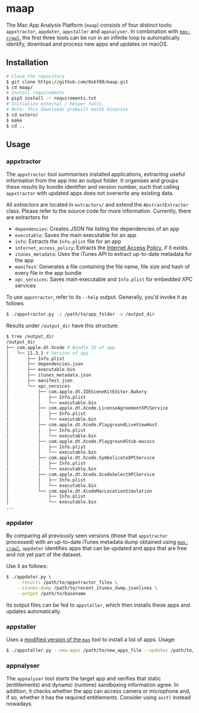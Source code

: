 # maap

The Mac App Analysis Platform (`maap`) consists of four distinct tools: `appxtractor`, `appdater`, `appstaller` and `appnalyser`. In combination with [`mas-crawl`](https://github.com/0xbf00/mas-crawl), the first three tools can be run in an infinite loop to automatically identify, download and process new apps and updates on macOS.

## Installation

```bash
# Clone the repository
$ git clone https://github.com/0xbf00/maap.git
$ cd maap/
# Install requirements
$ pip3 install -r requirements.txt
# Initialize external / helper tools.
# Note: This downloads prebuilt macOS binaries 
$ cd extern/
$ make
$ cd ..
```

## Usage

### appxtractor

The `appxtractor` tool _summarises_ installed applications, extracting useful information from the app into an output folder. It organises and groups these results by bundle identifier and version number, such that calling `appxtractor` with updated apps does not overwrite any existing data.

All _extractors_ are located in `extractors/` and extend the `AbstractExtractor` class. Please refer to the source code for more information. Currently, there are extractors for

* `dependencies`: Creates JSON file listing the dependencies of an app
* `executable`: Saves the main executable for an app
* `info`: Extracts the `Info.plist` file for an app
* `internet_access_policy`: Extracts the [Internet Access Policy](https://obdev.at/iap/index.html), if it exists.
* `itunes_metadata`: Uses the iTunes API to extract up-to-date metadata for the app
* `manifest`: Generates a file containing the file name, file size and hash of every file in the app bundle
* `xpc_services`: Saves main executable and `Info.plist` for embedded XPC services

To use `appxtractor`, refer to its `--help` output. Generally, you'd invoke it as follows

```bash
$ ./appxtractor.py -i /path/to/app_folder -o /output_dir
```

Results under `/output_dir` have this structure:

```bash
$ tree /output_dir
/output_dir
├── com.apple.dt.Xcode # Bundle ID of app
│   └── 11.3.1 # Version of app
│       ├── Info.plist
│       ├── dependencies.json
│       ├── executable.bin
│       ├── itunes_metadata.json
│       ├── manifest.json
│       └── xpc_services
│           ├── com.apple.dt.IDESceneKitEditor.Bakery
│           │   ├── Info.plist
│           │   └── executable.bin
│           ├── com.apple.dt.Xcode.LicenseAgreementXPCService
│           │   ├── Info.plist
│           │   └── executable.bin
│           ├── com.apple.dt.Xcode.PlaygroundLiveViewHost
│           │   ├── Info.plist
│           │   └── executable.bin
│           ├── com.apple.dt.Xcode.PlaygroundStub-macosx
│           │   ├── Info.plist
│           │   └── executable.bin
│           ├── com.apple.dt.Xcode.SymbolicateXPCService
│           │   ├── Info.plist
│           │   └── executable.bin
│           ├── com.apple.dt.Xcode.XcodeSelectXPCService
│           │   ├── Info.plist
│           │   └── executable.bin
│           └── com.apple.dt.XcodeMacLocationSimulation
│               ├── Info.plist
│               └── executable.bin
...
```

### appdater

By comparing all previously seen versions (those that `appxtractor` processed) with an up-to-date iTunes metadata dump obtained using [`mas-crawl`](https://github.com/0xbf00/mas-crawl), `appdater` identifies apps that can be updated and apps that are free and not yet part of the dataset.

Use it as follows:

```bash
$ ./appdater.py \
    --results /path/to/appxtractor_files \
    --itunes-dump /path/to/recent_itunes_dump.jsonlines \
    --output /path/to/basename
```

Its output files can be fed to `appstaller`, which then installs these apps and updates automatically.

### appstaller

Uses a [modified version of the `mas`](https://github.com/mas-cli/mas/pull/264) tool to install a list of apps. Usage:

```bash
$ ./appstaller.py --new-apps /path/to/new_apps_file --updates /path/to/updates_file
```

### appnalyser

The `appnalyser` tool starts the target app and verifies that static (entitlements) and dynamic (runtime) sandboxing information agree. In addition, it checks whether the app can access camera or microphone and, if so, whether it has the required entitlements. Consider using `asctl` instead nowadays.